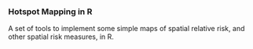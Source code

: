 ### Hotspot Mapping in R

A set of tools to implement some simple maps of spatial relative risk, and other spatial risk measures, in R. 